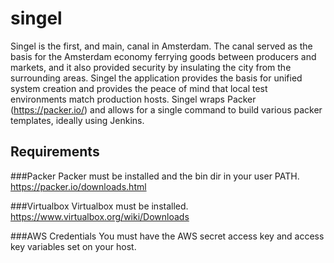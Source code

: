 # singel

Singel is the first, and main, canal in Amsterdam.  The canal served as the basis for the Amsterdam economy ferrying goods between producers and markets, and it also provided security by insulating the city from the surrounding areas.  Singel the application provides the basis for unified system creation and provides the peace of mind that local test environments match production hosts.  Singel wraps Packer (https://packer.io/) and allows for a single command to build various packer templates, ideally using Jenkins.

Requirements
------------
###Packer
Packer must be installed and the bin dir in your user PATH.  https://packer.io/downloads.html

###Virtualbox
Virtualbox must be installed. https://www.virtualbox.org/wiki/Downloads

###AWS Credentials
You must have the AWS secret access key and access key variables set on your host.
